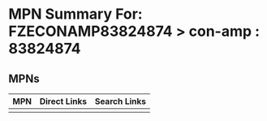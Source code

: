 



# MPN Summary For: FZECONAMP83824874 > con-amp : 83824874

## MPNs
  

|MPN|Direct Links|Search Links|
| :--- | :--- | :--- |
||||
